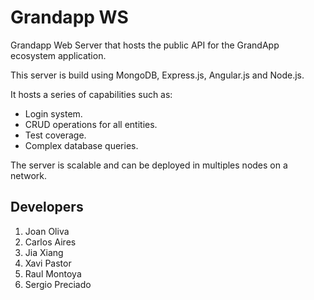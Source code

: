 # Grandapp WS
Grandapp Web Server that hosts the public API for the GrandApp ecosystem application.

This server is build using MongoDB, Express.js, Angular.js and Node.js.

It hosts a series of capabilities such as:

* Login system.
* CRUD operations for all entities.
* Test coverage.
* Complex database queries.

The server is scalable and can be deployed in multiples nodes on a network.

## Developers
1. Joan Oliva
1. Carlos Aires
1. Jia Xiang
1. Xavi Pastor
1. Raul Montoya
1. Sergio Preciado
